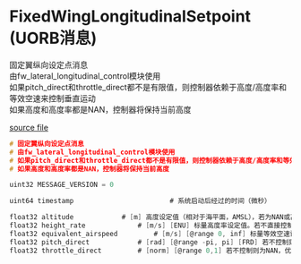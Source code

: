 # FixedWingLongitudinalSetpoint (UORB消息)

固定翼纵向设定点消息  
由fw_lateral_longitudinal_control模块使用  
如果pitch_direct和throttle_direct都不是有限值，则控制器依赖于高度/高度率和等效空速来控制垂直运动  
如果高度和高度率都是NAN，控制器将保持当前高度  

[source file](https://github.com/PX4/PX4-Autopilot/blob/main/msg/versioned/FixedWingLongitudinalSetpoint.msg)

```c
# 固定翼纵向设定点消息
# 由fw_lateral_longitudinal_control模块使用
# 如果pitch_direct和throttle_direct都不是有限值，则控制器依赖于高度/高度率和等效空速来控制垂直运动
# 如果高度和高度率都是NAN，控制器将保持当前高度

uint32 MESSAGE_VERSION = 0

uint64 timestamp                        # 系统启动后经过的时间（微秒）

float32 altitude  			# [m] 高度设定值（相对于海平面，AMSL），若为NAN或高度率为有限值则不直接控制
float32 height_rate 			# [m/s] [ENU] 标量高度率设定值。若不直接控制则为NAN
float32 equivalent_airspeed 		# [m/s] [@range 0, inf] 标量等效空速设定值。若使用系统默认值则为NAN
float32 pitch_direct 			# [rad] [@range -pi, pi] [FRD] 若不控制则为NAN，优先于总能量控制器
float32 throttle_direct 		# [norm] [@range 0,1] 若不控制则为NAN，优先于总能量控制器
```